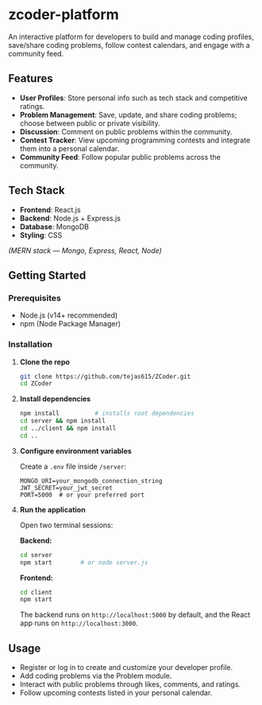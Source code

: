 # zcoder-platform

An interactive platform for developers to build and manage coding profiles, save/share coding problems, follow contest calendars, and engage with a community feed.

## Features

- **User Profiles**: Store personal info such as tech stack and competitive ratings.
- **Problem Management**: Save, update, and share coding problems; choose between public or private visibility.
- **Discussion**: Comment on public problems within the community.
- **Contest Tracker**: View upcoming programming contests and integrate them into a personal calendar.
- **Community Feed**: Follow popular public problems across the community.

## Tech Stack

- **Frontend**: React.js  
- **Backend**: Node.js + Express.js  
- **Database**: MongoDB  
- **Styling**: CSS  

*(MERN stack — Mongo, Express, React, Node)*

## Getting Started

### Prerequisites

- Node.js (v14+ recommended)  
- npm (Node Package Manager)

### Installation

1. **Clone the repo**
    ```bash
    git clone https://github.com/tejas615/ZCoder.git
    cd ZCoder
    ```

2. **Install dependencies**
    ```bash
    npm install          # installs root dependencies
    cd server && npm install
    cd ../client && npm install
    cd ..
    ```

3. **Configure environment variables**

    Create a `.env` file inside `/server`:

    ```env
    MONGO_URI=your_mongodb_connection_string
    JWT_SECRET=your_jwt_secret
    PORT=5000  # or your preferred port
    ```

4. **Run the application**

    Open two terminal sessions:

    **Backend:**
    ```bash
    cd server
    npm start        # or node server.js
    ```

    **Frontend:**
    ```bash
    cd client
    npm start
    ```

    The backend runs on `http://localhost:5000` by default, and the React app runs on `http://localhost:3000`.

## Usage

- Register or log in to create and customize your developer profile.
- Add coding problems via the Problem module.
- Interact with public problems through likes, comments, and ratings.
- Follow upcoming contests listed in your personal calendar.


